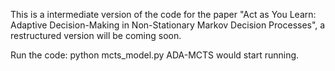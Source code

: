 This is a intermediate version of the code for the paper "Act as You Learn: Adaptive Decision-Making in Non-Stationary Markov Decision Processes", a restructured version will be coming soon.

Run the code:
python mcts_model.py
ADA-MCTS would start running.

